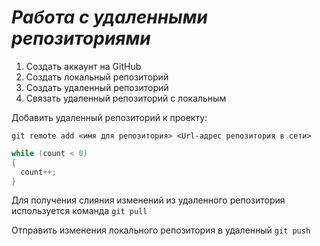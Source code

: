 # ***Работа с удаленными репозиториями***

1. Создать аккаунт на GitHub
2. Создать локальный репозиторий
3. Создать удаленный репозиторий
4. Связать удаленный репозиторий с локальным

Добавить удаленный репозиторий к проекту:
```
git remote add <имя для репозитория> <Url-адрес репозитория в сети>
```
```C#
while (count < 0)
{
  count++;
}
```

Для получения слияния изменений из удаленного репозитория используется команда `git pull`

Отправить изменения локального репозитория в удаленный `git push`
